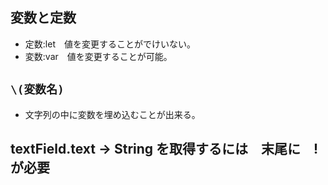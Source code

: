 ## 変数と定数
 - 定数:let　値を変更することがでけいない。
 - 変数:var　値を変更することが可能。

## `\(変数名)`
 - 文字列の中に変数を埋め込むことが出来る。

## textField.text -> String を取得するには　末尾に　! が必要
